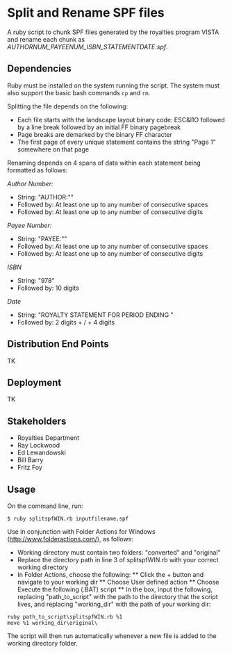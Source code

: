 # Split and Rename SPF files

A ruby script to chunk SPF files generated by the royalties program VISTA and rename each chunk as _AUTHORNUM\_PAYEENUM\_ISBN\_STATEMENTDATE.spf_.

## Dependencies

Ruby must be installed on the system running the script. The system must also support the basic bash commands `cp` and `rm`.

Splitting the file depends on the following:

* Each file starts with the landscape layout binary code: ESC&l1O followed by a line break followed by an initial FF binary pagebreak
* Page breaks are demarked by the binary FF character
* The first page of every unique statement contains the string "Page 1" somewhere on that page

Renaming depends on 4 spans of data within each statement being formatted as follows:

_Author Number:_

* String: "AUTHOR:""
* Followed by: At least one up to any number of consecutive spaces
* Followed by: At least one up to any number of consecutive digits

_Payee Number:_

* String: "PAYEE:""
* Followed by: At least one up to any number of consecutive spaces
* Followed by: At least one up to any number of consecutive digits

_ISBN_

* String: "978"
* Followed by: 10 digits

_Date_

* String: "ROYALTY STATEMENT FOR PERIOD ENDING "
* Followed by: 2 digits + / + 4 digits

## Distribution End Points

TK

## Deployment

TK

## Stakeholders

* Royalties Department
* Ray Lockwood
* Ed Lewandowski
* Bill Barry
* Fritz Foy

## Usage

On the command line, run:

```
$ ruby splitspfWIN.rb inputfilename.spf
```

Use in conjunction with Folder Actions for Windows (http://www.folderactions.com/), as follows:

* Working directory must contain two folders: "converted" and "original"
* Replace the directory path in line 3 of splitspfWIN.rb with your correct working directory
* In Folder Actions, choose the following:
** Click the + button and navigate to your working dir
** Choose User defined action
** Choose Execute the following (.BAT) script
** In the box, input the following, replacing "path_to_script" with the path to the directory that the script lives, and replacing "working_dir" with the path of your working dir:

```
ruby path_to_script\splitspfWIN.rb %1
move %1 working_dir\original\
```

The script will then run automatically whenever a new file is added to the working directory folder.
